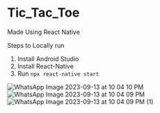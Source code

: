 # Tic_Tac_Toe
 Made Using React Native
 
 Steps to Locally run
 1. Install Android Studio
 2. Install React-Native
 3. Run ```npx react-native start```

 ![WhatsApp Image 2023-09-13 at 10 04 10 PM](https://github.com/Nikhil7174/Tic_Tac_Toe/assets/40711348/34f3acc0-773e-4d1f-bf72-411d1c5be176)
![WhatsApp Image 2023-09-13 at 10 04 09 PM](https://github.com/Nikhil7174/Tic_Tac_Toe/assets/40711348/35741246-8bab-4b3c-bcd1-2ef7ad0edde0)
![WhatsApp Image 2023-09-13 at 10 04 09 PM (1)](https://github.com/Nikhil7174/Tic_Tac_Toe/assets/40711348/34d21847-df3c-44de-9831-0ce36ac83b9c)
